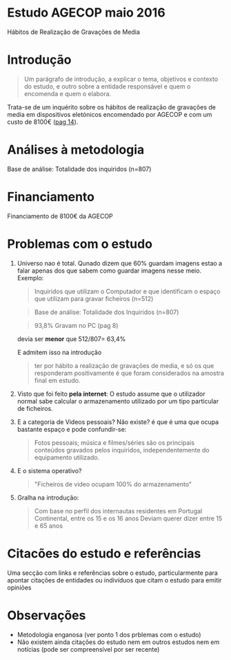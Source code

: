 # Estudo AGECOP maio 2016
 Hábitos de Realização de Gravações de Media

# Introdução
>Um parágrafo de introdução, a explicar o tema, objetivos e contexto do estudo, e outro sobre a entidade responsável e quem o encomenda e quem o elabora.

Trata-se de um inquérito sobre os hábitos de realização de gravações de media em dispositivos eletónicos encomendado por AGECOP e com um custo de 8100€ ([pag 14](http://www.agecop.pt/pdf/relatoriocontas2016.pdf)).

# Análises à metodologia
Base de análise: Totalidade dos inquiridos (n=807)

# Financiamento
Financiamento de 8100€ da AGECOP

# Problemas com o estudo
1. Universo nao é total. Qunado dizem que 60% guardam imagens estao a falar apenas dos que sabem como guardar imagens nesse meio. Exemplo:
     > Inquiridos que utilizam o Computador e que identificam o espaço que utilizam para gravar ficheiros (n=512) 
     
     > Base de análise: Totalidade dos Inquiridos (n=807)
     
     > 93,8% Gravam no PC (pag 8)
     
     devia ser **menor** que 512/807= 63,4%
     
     E admitem isso na introdução
     > ter por hábito a realização de gravações de media, e só os que responderam positivamente é que foram considerados na amostra final em estudo.
2. Visto que foi feito **pela internet**: O estudo assume que o utilizador normal sabe calcular o armazenamento utilizado por um tipo particular de ficheiros.
3. E a categoria de Videos pessoais? Não existe? é que é uma que ocupa bastante espaço e pode confundir-se:
    > Fotos pessoais; música e filmes/séries são os principais conteúdos gravados pelos inquiridos, independentemente do equipamento utilizado.
4. E o sistema operativo?
    > "Ficheiros de video ocupam 100% do armazenamento"
5. Gralha na introdução:
    > Com base no perfil dos internautas residentes em Portugal Continental, entre os 15 e os 16 anos
    Deviam querer dizer entre 15 e 65 anos

    

# Citacões do estudo e referências
Uma secção com links e referências sobre o estudo, particularmente para apontar citações de entidades ou indivíduos que citam o estudo para emitir opiniões

# Observações
* Metodologia enganosa (ver ponto 1 dos prblemas com o estudo)
* Não existem ainda citações do estudo nem em outros estudos nem em notícias (pode ser compreensível por ser recente)
